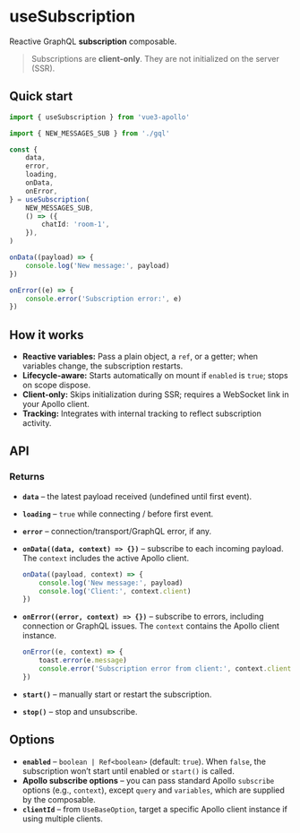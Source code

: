 # useSubscription

Reactive GraphQL **subscription** composable.

> Subscriptions are **client-only**. They are not initialized on the server (SSR).

## Quick start

```ts
import { useSubscription } from 'vue3-apollo'

import { NEW_MESSAGES_SUB } from './gql'

const {
    data,
    error,
    loading,
    onData,
    onError,
} = useSubscription(
    NEW_MESSAGES_SUB,
    () => ({
        chatId: 'room-1',
    }),
)

onData((payload) => {
    console.log('New message:', payload)
})

onError((e) => {
    console.error('Subscription error:', e)
})
```

## How it works
- **Reactive variables:** Pass a plain object, a `ref`, or a getter; when variables change, the subscription restarts.
- **Lifecycle-aware:** Starts automatically on mount if `enabled` is `true`; stops on scope dispose.
- **Client-only:** Skips initialization during SSR; requires a WebSocket link in your Apollo client.
- **Tracking:** Integrates with internal tracking to reflect subscription activity.

## API

### Returns
- **`data`** – the latest payload received (undefined until first event).
- **`loading`** – `true` while connecting / before first event.
- **`error`** – connection/transport/GraphQL error, if any.
- **`onData((data, context) => {})`** – subscribe to each incoming payload. The `context` includes the active Apollo client.
  ```ts
  onData((payload, context) => {
      console.log('New message:', payload)
      console.log('Client:', context.client)
  })
  ```

- **`onError((error, context) => {})`** – subscribe to errors, including connection or GraphQL issues. The `context` contains the Apollo client instance.
  ```ts
  onError((e, context) => {
      toast.error(e.message)
      console.error('Subscription error from client:', context.client)
  })
  ```
- **`start()`** – manually start or restart the subscription.
- **`stop()`** – stop and unsubscribe.

## Options
- **`enabled`** – `boolean | Ref<boolean>` (default: `true`). When `false`, the subscription won’t start until enabled or `start()` is called.
- **Apollo subscribe options** – you can pass standard Apollo `subscribe` options (e.g., `context`), except `query` and `variables`, which are supplied by the composable.
- **`clientId`** – from `UseBaseOption`, target a specific Apollo client instance if using multiple clients.
